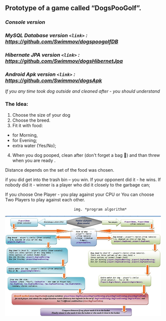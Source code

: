 ## Prototype of a game called “DogsPooGolf”.
### *Console version*
### *MySQL Database version `<link>` : <https://github.com/Swimmov/dogspoogolfDB>*
### *Hibernate JPA version `<link>` : <https://github.com/Swimmov/dogsHibernetJpa>*
### *Android Apk version `<link>` : <https://github.com/Swimmov/dogsApk>*

*If you any time took dog outside and cleaned after - you should understand*
### The Idea: 
1. Choose the size of your dog 
2. Choose the breed.
3. Fit it with food: 
- for Morning, 
- for Evening;
- extra water (Yes/No); 
4. When you dog pooped, clean after (don't forget a bag ) and than threw when you are ready .

Distance depends on the set of the food was chosen.

if you did get into the trash bin – you win. 
If your opponent did it - he wins. 
If nobody did it - winner is a player who did it closely to the garbage can;

If you choose One Player - you play against your CPU or
You can choose Two Players to play against each other.


                                   img. *program algorithm*

![Dog_Algorithm](https://github.com/Swimmov/swimmov.github.io/blob/master/images/Dog_Algorithm.jpg?raw=true)
